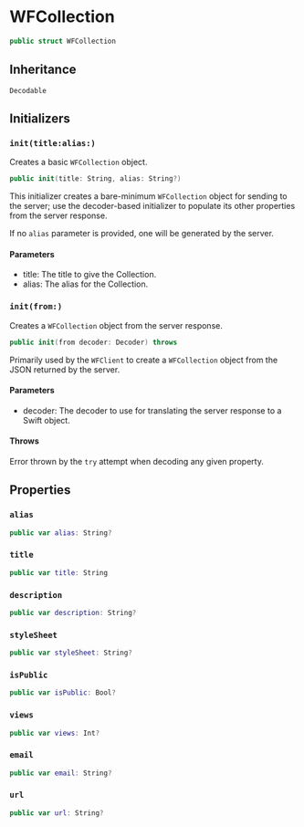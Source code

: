 # WFCollection

``` swift
public struct WFCollection 
```

## Inheritance

`Decodable`

## Initializers

### `init(title:alias:)`

Creates a basic `WFCollection` object.

``` swift
public init(title: String, alias: String?) 
```

This initializer creates a bare-minimum `WFCollection` object for sending to the server; use the decoder-based
initializer to populate its other properties from the server response.

If no `alias` parameter is provided, one will be generated by the server.

#### Parameters

  - title: The title to give the Collection.
  - alias: The alias for the Collection.

### `init(from:)`

Creates a `WFCollection` object from the server response.

``` swift
public init(from decoder: Decoder) throws 
```

Primarily used by the `WFClient` to create a `WFCollection` object from the JSON returned by the server.

#### Parameters

  - decoder: The decoder to use for translating the server response to a Swift object.

#### Throws

Error thrown by the `try` attempt when decoding any given property.

## Properties

### `alias`

``` swift
public var alias: String?
```

### `title`

``` swift
public var title: String
```

### `description`

``` swift
public var description: String?
```

### `styleSheet`

``` swift
public var styleSheet: String?
```

### `isPublic`

``` swift
public var isPublic: Bool?
```

### `views`

``` swift
public var views: Int?
```

### `email`

``` swift
public var email: String?
```

### `url`

``` swift
public var url: String?
```
